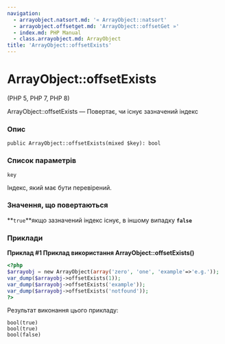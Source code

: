 ```yaml
---
navigation:
  - arrayobject.natsort.md: '« ArrayObject::natsort'
  - arrayobject.offsetget.md: 'ArrayObject::offsetGet »'
  - index.md: PHP Manual
  - class.arrayobject.md: ArrayObject
title: 'ArrayObject::offsetExists'
---
```

# ArrayObject::offsetExists

(PHP 5, PHP 7, PHP 8)

ArrayObject::offsetExists — Повертає, чи існує зазначений індекс

### Опис

```methodsynopsis
public ArrayObject::offsetExists(mixed $key): bool
```

### Список параметрів

`key`

Індекс, який має бути перевірений.

### Значення, що повертаються

\*\*`true`\*\*якщо зазначений індекс існує, в іншому випадку **`false`**

### Приклади

**Приклад #1 Приклад використання **ArrayObject::offsetExists()****

```php
<?php
$arrayobj = new ArrayObject(array('zero', 'one', 'example'=>'e.g.'));
var_dump($arrayobj->offsetExists(1));
var_dump($arrayobj->offsetExists('example'));
var_dump($arrayobj->offsetExists('notfound'));
?>
```

Результат виконання цього прикладу:

```
bool(true)
bool(true)
bool(false)
```
